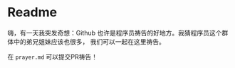 # Readme

嗨，有一天我突发奇想：Github 也许是程序员祷告的好地方。我猜程序员这个群体中的弟兄姐妹应该也很多，
我们可以一起在这里祷告。

在 `prayer.md` 可以提交PR祷告！
